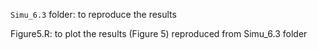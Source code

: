 `Simu_6.3` folder: to reproduce the results

Figure5.R: to plot the results (Figure 5) reproduced from Simu_6.3 folder
